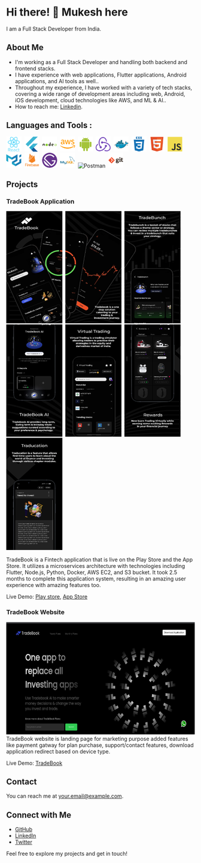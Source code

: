 # Hi there! 👋 Mukesh here
I am a Full Stack Developer from India.

## About Me

- I'm working as a Full Stack Developer and handling both backend and frontend stacks.
- I have experience with web applications, Flutter applications, Android applications, and AI tools as well..
- Throughout my experience, I have worked with a variety of tech stacks, covering a wide range of development areas including web, Android, iOS development, cloud technologies like AWS, and ML & AI..
- How to reach me: [Linkedin](https://in.linkedin.com/in/mukesh-rajpurohit-39147016b).

## Languages and Tools :

<p>
<img src="https://github.com/devicons/devicon/blob/master/icons/react/react-original-wordmark.svg" title="React" alt="React" width="40" height="40"/>&nbsp
<img src="https://github.com/devicons/devicon/blob/master/icons/flutter/flutter-original.svg" title="Flutter" alt="Flutter" width="40" height="40"/>&nbsp;
  <img src="https://github.com/devicons/devicon/blob/master/icons/nodejs/nodejs-original-wordmark.svg" title="NodeJS" alt="NodeJS" width="40" height="40"/>&nbsp;
<img src="https://github.com/devicons/devicon/blob/master/icons/amazonwebservices/amazonwebservices-plain-wordmark.svg" title="AWS" alt="AWS" width="40" height="40"/>&nbsp;
<img src="https://github.com/devicons/devicon/blob/master/icons/android/android-original.svg" title="android" alt="Android" width="40" height="40"/>&nbsp;
<img src="https://github.com/devicons/devicon/blob/master/icons/redux/redux-original.svg" title="Redux" alt="Redux " width="40" height="40"/>&nbsp;
<img src="https://github.com/devicons/devicon/blob/master/icons/docker/docker-original.svg" title="Docker" alt="Docker " width="40" height="40"/>&nbsp;
<img src="https://github.com/devicons/devicon/blob/master/icons/css3/css3-plain-wordmark.svg"  title="CSS3" alt="CSS" width="40" height="40"/>&nbsp;
<img src="https://github.com/devicons/devicon/blob/master/icons/html5/html5-original.svg" title="HTML5" alt="HTML" width="40" height="40"/>&nbsp;
<img src="https://github.com/devicons/devicon/blob/master/icons/javascript/javascript-original.svg" title="JavaScript" alt="JavaScript" width="40" height="40"/>&nbsp;
<img src="https://github.com/devicons/devicon/blob/master/icons/materialui/materialui-original.svg" title="Material UI" alt="Material UI" width="40" height="40"/>&nbsp;
<img src="https://github.com/devicons/devicon/blob/master/icons/firebase/firebase-plain-wordmark.svg" title="Firebase" alt="Firebase" width="40" height="40"/>&nbsp;
<img src="https://github.com/devicons/devicon/blob/master/icons/gatsby/gatsby-original.svg" title="Gatsby"  alt="Gatsby" width="40" height="40"/>&nbsp;
<img src="https://github.com/devicons/devicon/blob/master/icons/mysql/mysql-original-wordmark.svg" title="MySQL"  alt="MySQL" width="40" height="40"/>&nbsp;
<img src="https://www.vectorlogo.zone/logos/getpostman/getpostman-icon.svg" title="Postman"  alt="Postman" width="40" height="40"/>&nbsp;
<img src="https://github.com/devicons/devicon/blob/master/icons/git/git-original-wordmark.svg" title="Git" **alt="Git" width="40" height="40"/>&nbsp;
</p>

## Projects

### TradeBook Application
<p>
<img src="images/1.webp"  width="150px" height="300px" />&nbsp;
<img src="images/2.webp"  width="150px" height="300px" />&nbsp;
<img src="images/3.webp"  width="150px" height="300px" />&nbsp;
<img src="images/4.webp"  width="150px" height="300px" />&nbsp;
<img src="images/5.webp"  width="150px" height="300px" />&nbsp;
<img src="images/6.webp"  width="150px" height="300px" />&nbsp;
<img src="images/7.webp"  width="150px" height="300px" />&nbsp;
</p>

TradeBook is a Fintech application that is live on the Play Store and the App Store. It utilizes a microservices architecture with technologies including Flutter, Node.js, Python, Docker, AWS EC2, and S3 bucket. It took 2.5 months to complete this application system, resulting in an amazing user experience with amazing features too.

Live Demo: [Play store](https://play.google.com/store/apps/details?id=com.we3.tradebook.app), [App Store](https://apps.apple.com/in/app/tradebook-one-stop-solution/id1659276893)


### TradeBook Website

<img src="images/8Website.png"  height="300px" />
TradeBook website is landing page for marketing purpose added features like payment gatway for plan purchase, support/contact features, download application redirect based on device type.

Live Demo: [TradeBook](https://play.google.com/store/apps/details?id=com.we3.tradebook.app)

## Contact

You can reach me at your.email@example.com.

## Connect with Me

- [GitHub](https://github.com/yourusername)
- [LinkedIn](https://www.linkedin.com/in/yourusername)
- [Twitter](https://twitter.com/yourusername)

Feel free to explore my projects and get in touch!
